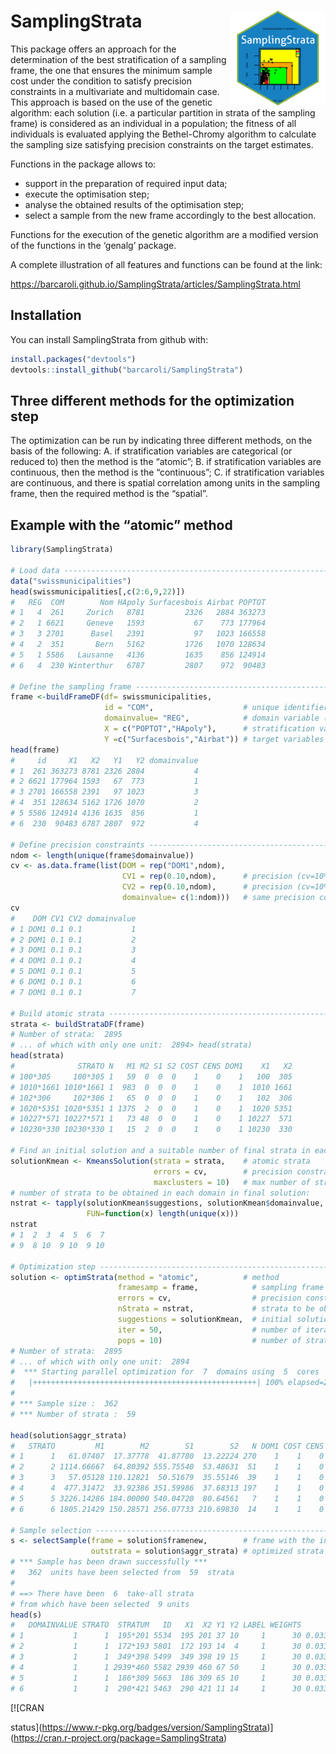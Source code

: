 
<!-- README.md is generated from README.Rmd. Please edit README.Rmd file -->

# <img src="./docs/apple-touch-icon-152x152.png" align="right" />

# SamplingStrata

This package offers an approach for the determination of the best
stratification of a sampling frame, the one that ensures the minimum
sample cost under the condition to satisfy precision constraints in a
multivariate and multidomain case. This approach is based on the use of
the genetic algorithm: each solution (i.e. a particular partition in
strata of the sampling frame) is considered as an individual in a
population; the fitness of all individuals is evaluated applying the
Bethel-Chromy algorithm to calculate the sampling size satisfying
precision constraints on the target estimates.

Functions in the package allows to:

  - support in the preparation of required input data;
  - execute the optimisation step;
  - analyse the obtained results of the optimisation step;
  - select a sample from the new frame accordingly to the best
    allocation.

Functions for the execution of the genetic algorithm are a modified
version of the functions in the ‘genalg’ package.

A complete illustration of all features and functions can be found at
the link:

<https://barcaroli.github.io/SamplingStrata/articles/SamplingStrata.html>

## Installation

You can install SamplingStrata from github with:

``` r
install.packages("devtools")
devtools::install_github("barcaroli/SamplingStrata")
```

## Three different methods for the optimization step

The optimization can be run by indicating three different methods, on
the basis of the following: A. if stratification variables are
categorical (or reduced to) then the method is the “atomic”; B. if
stratification variables are continuous, then the method is the
“continuous”; C. if stratification variables are continuous, and there
is spatial correlation among units in the sampling frame, then the
required method is the “spatial”.

## Example with the “atomic” method

``` r
library(SamplingStrata)

# Load data ---------------------------------------------------------------------------------
data("swissmunicipalities")
head(swissmunicipalities[,c(2:6,9,22)])
#   REG  COM        Nom HApoly Surfacesbois Airbat POPTOT
# 1   4  261     Zurich   8781         2326   2884 363273
# 2   1 6621     Geneve   1593           67    773 177964
# 3   3 2701      Basel   2391           97   1023 166558
# 4   2  351       Bern   5162         1726   1070 128634
# 5   1 5586   Lausanne   4136         1635    856 124914
# 6   4  230 Winterthur   6787         2807    972  90483

# Define the sampling frame -----------------------------------------------------------------
frame <-buildFrameDF(df= swissmunicipalities,
                     id = "COM",                    # unique identifier of sampling units
                     domainvalue= "REG",            # domain variable (region)
                     X = c("POPTOT","HApoly"),      # stratification variables
                     Y =c("Surfacesbois","Airbat")) # target variables
head(frame)
#     id     X1   X2   Y1   Y2 domainvalue
# 1  261 363273 8781 2326 2884           4
# 2 6621 177964 1593   67  773           1
# 3 2701 166558 2391   97 1023           3
# 4  351 128634 5162 1726 1070           2
# 5 5586 124914 4136 1635  856           1
# 6  230  90483 6787 2807  972           4

# Define precision constraints ------------------------------------------------------------
ndom <- length(unique(frame$domainvalue))
cv <- as.data.frame(list(DOM = rep("DOM1",ndom),
                         CV1 = rep(0.10,ndom),      # precision (cv=10%) for 'Surfacesbois'
                         CV2 = rep(0.10,ndom),      # precision (cv=10%) for 'Airind'
                         domainvalue= c(1:ndom)))   # same precision constraints for all domains
cv
#    DOM CV1 CV2 domainvalue
# 1 DOM1 0.1 0.1           1
# 2 DOM1 0.1 0.1           2
# 3 DOM1 0.1 0.1           3
# 4 DOM1 0.1 0.1           4
# 5 DOM1 0.1 0.1           5
# 6 DOM1 0.1 0.1           6
# 7 DOM1 0.1 0.1           7

# Build atomic strata ---------------------------------------------------------------------
strata <- buildStrataDF(frame)
# Number of strata:  2895
# ... of which with only one unit:  2894> head(strata)
head(strata)
#              STRATO N   M1 M2 S1 S2 COST CENS DOM1    X1   X2
# 100*305     100*305 1   59  0  0  0    1    0    1   100  305
# 1010*1661 1010*1661 1  983  0  0  0    1    0    1  1010 1661
# 102*306     102*306 1   65  0  0  0    1    0    1   102  306
# 1020*5351 1020*5351 1 1375  2  0  0    1    0    1  1020 5351
# 10227*571 10227*571 1   73 48  0  0    1    0    1 10227  571
# 10230*330 10230*330 1   15  2  0  0    1    0    1 10230  330

# Find an initial solution and a suitable number of final strata in each domain -----------
solutionKmean <- KmeansSolution(strata = strata,    # atomic strata
                                errors = cv,        # precision constraints
                                maxclusters = 10)   # max number of strata to be evaluated 
# number of strata to be obtained in each domain in final solution:                             
nstrat <- tapply(solutionKmean$suggestions, solutionKmean$domainvalue,
                 FUN=function(x) length(unique(x)))
nstrat
# 1  2  3  4  5  6  7 
# 9  8 10  9 10  9 10

# Optimization step ------------------------------------------------------------------------
solution <- optimStrata(method = "atomic",          # method
                        framesamp = frame,            # sampling frame
                        errors = cv,                  # precision constraints
                        nStrata = nstrat,             # strata to be obtained in the final stratification
                        suggestions = solutionKmean,  # initial solution
                        iter = 50,                    # number of iterations
                        pops = 10)                    # number of stratifications evaluated at each iteration
# Number of strata:  2895
# ... of which with only one unit:  2894
#  *** Starting parallel optimization for  7  domains using  5  cores
#   |++++++++++++++++++++++++++++++++++++++++++++++++++| 100% elapsed=20s  
# 
# *** Sample size :  362
# *** Number of strata :  59

head(solution$aggr_strata)
#   STRATO         M1        M2        S1        S2   N DOM1 COST CENS     SOLUZ
# 1      1   61.07407  17.37778  41.87780  13.22224 270    1    1    0  9.141966
# 2      2 1114.66667  64.80392 555.75540  53.48631  51    1    1    0  6.985276
# 3      3   57.05128 110.12821  50.51679  35.55146  39    1    1    0  3.550527
# 4      4  477.31472  33.92386 351.59986  37.68313 197    1    1    0 19.010081
# 5      5 3226.14286 184.00000 540.04720  80.64561   7    1    1    0  2.000000
# 6      6 1805.21429 150.28571 256.07733 210.69830  14    1    1    0  7.553702

# Sample selection --------------------------------------------------------------------------
s <- selectSample(frame = solution$framenew,        # frame with the indication of optimized strata
                  outstrata = solution$aggr_strata) # optimized strata with sampling units allocation 
# *** Sample has been drawn successfully ***
#   362  units have been selected from  59  strata
# 
# ==> There have been  6  take-all strata 
# from which have been selected  9 units
head(s)
#   DOMAINVALUE STRATO  STRATUM   ID   X1  X2 Y1 Y2 LABEL WEIGHTS        FPC
# 1           1      1  195*201 5534  195 201 37 10     1      30 0.03333333
# 2           1      1  172*193 5801  172 193 14  4     1      30 0.03333333
# 3           1      1  349*398 5499  349 398 19 15     1      30 0.03333333
# 4           1      1 2939*460 5582 2939 460 67 50     1      30 0.03333333
# 5           1      1  186*309 5663  186 309 65 10     1      30 0.03333333
# 6           1      1  290*421 5463  290 421 11 14     1      30 0.03333333
```

<!-- badges: start --> [![CRAN
status](https://www.r-pkg.org/badges/version/SamplingStrata)](https://cran.r-project.org/package=SamplingStrata)
<!-- badges: end -->
